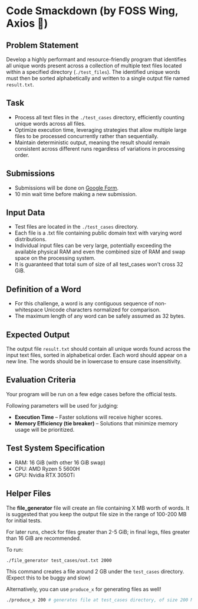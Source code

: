 # Code Smackdown (by FOSS Wing, Axios 💚)

## Problem Statement

Develop a highly performant and resource-friendly program that identifies all unique words present across a collection of multiple text files located within a specified directory (`./test_files`). The identified unique words must then be sorted alphabetically and written to a single output file named `result.txt`.

## Task

- Process all text files in the `./test_cases` directory, efficiently counting unique words across all files.
- Optimize execution time, leveraging strategies that allow multiple large files to be processed concurrently rather than sequentially.
- Maintain deterministic output, meaning the result should remain consistent across different runs regardless of variations in processing order.

## Submissions

- Submissions will be done on [Google Form](https://forms.gle/VG4zyWQTFiQtEj4r9).
- 10 min wait time before making a new submission.

## Input Data

- Test files are located in the `./test_cases` directory.
- Each file is a .txt file containing public domain text with varying word distributions.
- Individual input files can be very large, potentially exceeding the available physical RAM and even the combined size of RAM and swap space on the processing system.
- It is guaranteed that total sum of size of all test_cases won't cross 32 GiB.

## Definition of a Word

- For this challenge, a word is any contiguous sequence of non‐whitespace Unicode characters normalized for comparison.
- The maximum length of any word can be safely assumed as 32 bytes.

## Expected Output

The output file `result.txt` should contain all unique words found across the input text files, sorted in alphabetical order. Each word should appear on a new line. The words should be in lowercase to ensure case insensitivity.

## Evaluation Criteria

Your program will be run on a few edge cases before the official tests.

Following parameters will be used for judging:

- **Execution Time** – Faster solutions will receive higher scores.
- **Memory Efficiency (tie breaker)** – Solutions that minimize memory usage will be prioritized.

## Test System Specification

- RAM: 16 GiB (with other 16 GiB swap)
- CPU: AMD Ryzen 5 5600H
- GPU: Nvidia RTX 3050Ti

## Helper Files

The **file_generator** file will create an file containing X MB worth of words. It is suggested that you keep the output file size in the range of 100-200 MB for initial tests.

For later runs, check for files greater than 2-5 GiB; in final legs, files greater than 16 GiB are recommended.

To run:

```bash
./file_generator test_cases/out.txt 2000
```

This command creates a file around 2 GB under the `test_cases` directory. (Expect this to be buggy and slow)

Alternatively, you can use `produce_x` for generating files as well!

```bash
./produce_x 200 # generates file at test_cases directory, of size 200 MiB
```
